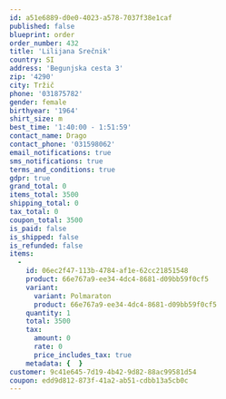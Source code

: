 ```yaml
---
id: a51e6889-d0e0-4023-a578-7037f38e1caf
published: false
blueprint: order
order_number: 432
title: 'Lilijana Srečnik'
country: SI
address: 'Begunjska cesta 3'
zip: '4290'
city: Tržič
phone: '031875782'
gender: female
birthyear: '1964'
shirt_size: m
best_time: '1:40:00 - 1:51:59'
contact_name: Drago
contact_phone: '031598062'
email_notifications: true
sms_notifications: true
terms_and_conditions: true
gdpr: true
grand_total: 0
items_total: 3500
shipping_total: 0
tax_total: 0
coupon_total: 3500
is_paid: false
is_shipped: false
is_refunded: false
items:
  -
    id: 06ec2f47-113b-4784-af1e-62cc21851548
    product: 66e767a9-ee34-4dc4-8681-d09bb59f0cf5
    variant:
      variant: Polmaraton
      product: 66e767a9-ee34-4dc4-8681-d09bb59f0cf5
    quantity: 1
    total: 3500
    tax:
      amount: 0
      rate: 0
      price_includes_tax: true
    metadata: {  }
customer: 9c41e645-7d19-4b42-9d82-88ac99581d54
coupon: edd9d812-873f-41a2-ab51-cdbb13a5cb0c
---
```

